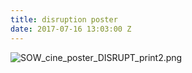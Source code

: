 ```yaml
---
title: disruption poster
date: 2017-07-16 13:03:00 Z
---
```


![SOW_cine_poster_DISRUPT_print2.png](/uploads/SOW_cine_poster_DISRUPT_print2.png)